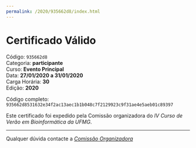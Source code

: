 ```yaml
---
permalink: /2020/935662d8/index.html
---
```


# Certificado Válido

Código: `935662d8`<br>
Categoria: **participante**<br>
Curso: **Evento Principal**<br>
Data: **27/01/2020 a 31/01/2020**<br>
Carga Horária: **30**<br>
Edição: **2020**<br>


Código completo: `935662d8531632e34f2ac13aec1b1b048c7f2129923c9f31ae4e5aeb01c89397`


Este certificado foi expedido pela Comissão organizadora do *IV Curso de Verão em Bioinformática da UFMG*.

----

Qualquer dúvida contacte a [_Comissão Organizadora_](<mailto:cursobioinfoufmg@gmail.com$subject=[Certificados]>)

